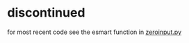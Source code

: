 # discontinued
for most recent code see the esmart function in [zeroinput.py](https://github.com/E-t0m/zeroinput/blob/main/zeroinput.py)
